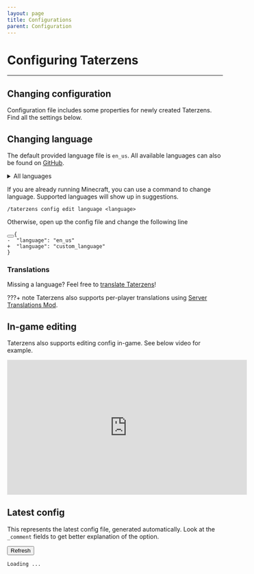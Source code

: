 ```yaml
---
layout: page
title: Configurations
parent: Configuration
---
```


# Configuring Taterzens

---

## Changing configuration

Configuration file includes some properties for
newly created Taterzens. Find all the settings below.


## Changing language

The default provided language file is `en_us`.
All available languages can also be found on [GitHub](https://github.com/samolego/Taterzens/tree/master/common/src/main/resources/data/taterzens/lang).

<details>
  <summary id="lang_count">All languages</summary>
    <ul id="languages">
        <li>en_us</li>
    </ul>
</details>


If you are already running Minecraft, you can use a command
to change language. Supported languages will show up in suggestions.
```
/taterzens config edit language <language>
```

Otherwise, open up the config file and change the following line

<!--Ugly but works :/-->
<div class="highlight"><pre id="__code_1">
<span></span><button class="md-clipboard md-icon" title="Copy to clipboard" data-clipboard-target="#__code_1 > code"></button><code>{
<span class="gd">-  "language": "en_us"</span>
<span class="gi" id="custom_language">+  "language": "custom_language"</span>
}
</code></pre></div>



### Translations

Missing a language? Feel free to [translate Taterzens](https://github.com/samolego/Taterzens#translation-contributions)!

???+ note
    Taterzens also supports per-player translations using [Server Translations Mod](https://github.com/arthurbambou/Server-Translations).


## In-game editing

Taterzens also supports editing config in-game. See below video for example.

<iframe width="560" height="315" src="https://www.youtube-nocookie.com/embed/F9KT2RAN3IA" title="YouTube video player" frameborder="0" allow="accelerometer; autoplay; clipboard-write; encrypted-media; gyroscope; picture-in-picture" allowfullscreen></iframe>

## Latest config

This represents the latest config file, generated automatically.
Look at the `_comment` fields to get better explanation of the option.



<button class="md-button" onclick="fetchNewData(JSON.parse(localStorage.getItem('TaterzensVersion')))">
    Refresh
</button>

<div class="language-plaintext highlighter-rouge highlight">
    <pre><code id="config">Loading ... </code></pre>
</div>

<script src="../../scripts/config.js"></script>
